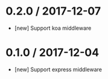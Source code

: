 # 0.2.0 / 2017-12-07

* [new] Support koa middleware

# 0.1.0 / 2017-12-04

* [new] Support express middleware
